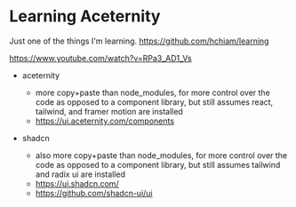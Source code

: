 # Learning Aceternity

Just one of the things I'm learning. https://github.com/hchiam/learning

https://www.youtube.com/watch?v=RPa3_AD1_Vs

- aceternity
  - more copy+paste than node_modules, for more control over the code as opposed to a component library, but still assumes react, tailwind, and framer motion are installed
  - https://ui.aceternity.com/components

- shadcn
  - also more copy+paste than node_modules, for more control over the code as opposed to a component library, but still assumes tailwind and radix ui are installed
  - https://ui.shadcn.com/
  - https://github.com/shadcn-ui/ui
